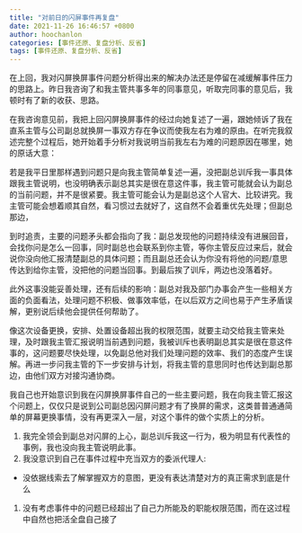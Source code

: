 ```yaml
---
title: "对前日的闪屏事件再复盘"
date: 2021-11-26 16:46:57 +0800
author: hoochanlon
categories: [事件还原、复盘分析、反省]
tags: [事件还原、复盘分析、反省]
---
```


在上回，我对闪屏换屏事件问题分析得出来的解决办法还是停留在减缓解事件压力的思路上。昨日我咨询了和我主管共事多年的同事意见，听取完同事的意见后，我顿时有了新的收获、思路。<!-- more -->

在我咨询意见前，我把上回闪屏换屏事件的经过向她复述了一遍，跟她倾诉了我在直系主管与公司副总就换屏一事双方存在争议而使我左右为难的原由。在听完我叙述完整个过程后，她开始着手分析对我说明当前我左右为难的问题原因在哪里，她的原话大意：

若是我平日里那样遇到问题只是向我主管简单复述一遍，没把副总训斥我一事具体跟我主管说明，也没明确表示副总其实是很在意这件事，我主管可能就会认为副总的当前问题，并不是很紧要。我主管可能会认为是副总这个人官大、比较讲究。我主管可能会想着顺其自然，看习惯过去就好了，这自然不会着重优先处理；但副总那边，

到时追责，主要的问题矛头都会指向了我：副总发现他的问题持续没有进展回音，会找你问是怎么一回事，同时副总也会联系到你主管，等你主管反应过来后，就会说你没向他汇报清楚副总的具体问题；而且副总还会认为你没有将他的问题/意思传达到给你主管，没把他的问题当回事。到最后挨了训斥，两边也没落着好。

此外这事没能妥善处理，还有后续的影响：副总对我及部门办事会产生一些相关方面的负面看法，处理问题不积极、做事效率低，在以后双方之间也易于产生矛盾误解，更别说后续他会提供任何帮助了。

像这次设备更换，安排、处置设备超出我的权限范围，就要主动交给我主管来处理，及时跟我主管汇报说明当前遇到问题，我被训斥也表明副总其实是很在意这件事的，这问题要尽快处理，以免副总他对我们处理问题的效率、我们的态度产生误解。再进一步问我主管的下一步安排与计划，将我主管的意思同时也传达到副总那边，由他们双方对接沟通协商。

我自己也开始意识到我在闪屏换屏事件自己的一些主要问题，我在向我主管汇报这个问题上，仅仅只是说到公司副总因闪屏问题才有了换屏的需求，这类普普通通简单的屏幕更换事情，没有再更深入一层，对这个事件的做个实质上的分析。

1. 我完全领会到副总对闪屏的上心，副总训斥我这一行为，极为明显有代表性的事例，我也没向我主管说明此事。
1. 我没意识到自己在事件过程中充当双方的委派代理人:
  * 没依据线索去了解掌握双方的意图，更没有表达清楚对方的真正需求到底是什么
1. 没有考虑事件中的问题已经超出了自己力所能及的职能权限范围，而在这过程中自然也把活全盘自己接了
